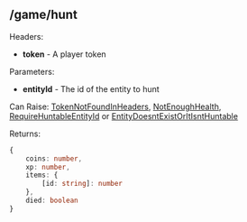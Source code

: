 ## /game/hunt

Headers:  
  - **token** - A player token  

Parameters:  
  - **entityId** - The id of the entity to hunt  

Can Raise: [TokenNotFoundInHeaders](https://github.com/mateoox600/RGRPG/blob/master/docs/errors/TokenNotFoundInHeaders.md), [NotEnoughHealth](https://github.com/mateoox600/RGRPG/blob/master/docs/errors/misc/NotEnoughHealth.md), [RequireHuntableEntityId](https://github.com/mateoox600/RGRPG/blob/master/docs/errors/entity/RequireHuntableEntityId.md) or [EntityDoesntExistOrItIsntHuntable](https://github.com/mateoox600/RGRPG/blob/master/docs/errors/entity/EntityDoesntExistOrItIsntHuntable.md)

Returns:  
```ts
{
    coins: number,
    xp: number,
    items: {
        [id: string]: number
    },
    died: boolean
}
```